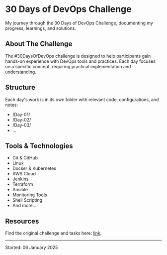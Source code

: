 # 30 Days of DevOps Challenge

My journey through the 30 Days of DevOps Challenge, documenting my progress, learnings, and solutions.

## About The Challenge

The #30DaysOfDevOps challenge is designed to help participants gain hands-on experience with DevOps tools and practices. Each day focuses on a specific concept, requiring practical implementation and understanding.

## Structure

Each day's work is in its own folder with relevant code, configurations, and notes:
- /Day-01/
- /Day-02/
- /Day-03/
- ...

## Tools & Technologies

* Git & GitHub
* Linux
* Docker & Kubernetes  
* AWS Cloud
* Jenkins
* Terraform
* Ansible
* Monitoring Tools
* Shell Scripting
* And more...

## Resources
[link]: https://www.linkedin.com/events/devopschallenge-meetthecreators7281360859652595712/theater/
Find the original challenge and tasks here: [link].

---
Started: 06 January 2025
